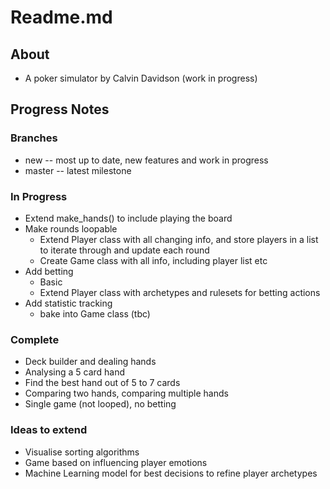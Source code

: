 # Readme.md
## About
* A poker simulator by Calvin Davidson (work in progress)
## Progress Notes
### Branches
* new -- most up to date, new features and work in progress
* master -- latest milestone
### In Progress
* Extend make_hands() to include playing the board
* Make rounds loopable
    * Extend Player class with all changing info, and store players in a list to iterate through and update each round
    * Create Game class with all info, including player list etc
* Add betting
    * Basic
    * Extend Player class with archetypes and rulesets for betting actions
* Add statistic tracking
    * bake into Game class (tbc)
### Complete
* Deck builder and dealing hands
* Analysing a 5 card hand
* Find the best hand out of 5 to 7 cards
* Comparing two hands, comparing multiple hands
* Single game (not looped), no betting
### Ideas to extend
* Visualise sorting algorithms
* Game based on influencing player emotions
* Machine Learning model for best decisions to refine player archetypes
